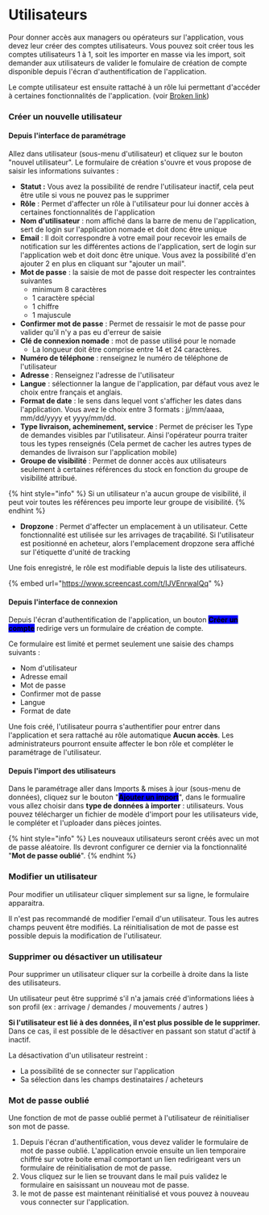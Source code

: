 # Utilisateurs

Pour donner accès aux managers ou opérateurs sur l'application, vous devez leur créer des comptes utilisateurs. Vous pouvez soit créer tous les comptes utilisateurs 1 à 1, soit les importer en masse via les import, soit demander aux utilisateurs de valider le fomulaire de création de compte disponible depuis l'écran d'authentification de l'application.

Le compte utilisateur est ensuite rattaché à un rôle lui permettant d'accéder à certaines fonctionnalités de l'application. (voir [Broken link](broken-reference "mention"))

### Créer un nouvelle utilisateur

#### Depuis l'interface de paramétrage

Allez dans utilisateur (sous-menu d'utilisateur) et cliquez sur le bouton "nouvel utilisateur". Le formulaire de création s'ouvre et vous propose de saisir les informations suivantes :

* **Statut :** Vous avez la possibilité de rendre l'utilisateur inactif, cela peut être utile si vous ne pouvez pas le supprimer
* **Rôle** : Permet d'affecter un rôle à l'utilisateur pour lui donner accès à certaines fonctionnalités de l'application
* **Nom d'utilisateur** : nom affiché dans la barre de menu de l'application, sert de login sur l'application nomade et doit donc être unique
* **Email** : Il doit correspondre à votre email pour recevoir les emails de notification sur les différentes actions de l'application, sert de login sur l'application web et doit donc être unique. Vous avez la possibilité d'en ajouter 2 en plus en cliquant sur "ajouter un mail".
* **Mot de passe** : la saisie de mot de passe doit respecter les contraintes suivantes
  * minimum 8 caractères
  * 1 caractère spécial
  * 1 chiffre
  * 1 majuscule
* **Confirmer mot de passe** : Permet de ressaisir le mot de passe pour valider qu'il n'y a pas eu d'erreur de saisie
* **Clé de connexion nomade** : mot de passe utilisé pour le nomade&#x20;
  * La longueur doit être comprise entre 14 et 24 caractères.
* **Numéro de téléphone** : renseignez le numéro de téléphone de l'utilisateur
* **Adresse** : Renseignez l'adresse de l'utilisateur
* **Langue** : sélectionner la langue de l'application, par défaut vous avez le choix entre français et anglais.
* **Format de date** : le sens dans lequel vont s'afficher les dates dans l'application. Vous avez le choix entre 3 formats : jj/mm/aaaa, mm/dd/yyyy et yyyy/mm/dd.
* **Type livraison, acheminement, service** : Permet de préciser les Type de demandes visibles par l'utilisateur. Ainsi l'opérateur pourra traiter tous les types renseignés (Cela permet de cacher les autres types de demandes de livraison sur l'application mobile)
* **Groupe de visibilité** : Permet de donner accès aux utilisateurs seulement à certaines références du stock en fonction du groupe de visibilité attribué.

{% hint style="info" %}
Si un utilisateur n'a aucun groupe de visibilité, il peut voir toutes les références peu importe leur groupe de visibilité.
{% endhint %}

* **Dropzone** : Permet d'affecter un emplacement à un utilisateur. Cette fonctionnalité est utilisée sur les arrivages de traçabilité. Si l'utilisateur est positionné en acheteur, alors l'emplacement dropzone sera affiché sur l'étiquette d'unité de tracking

Une fois enregistré, le rôle est modifiable depuis la liste des utilisateurs.

{% embed url="https://www.screencast.com/t/IJVEnrwaIQq" %}

#### Depuis l'interface de connexion

Depuis l'écran d'authentification de l'application, un bouton <mark style="background-color:blue;">**Créer un compte**</mark> redirige vers un formulaire de création de compte.

Ce formulaire est limité et permet seulement une saisie des champs suivants :

* Nom d'utilisateur
* Adresse email
* Mot de passe
* Confirmer mot de passe
* Langue
* Format de date

Une fois créé, l'utilisateur pourra s'authentifier pour entrer dans l'application et sera rattaché au rôle automatique **Aucun accès**. Les administrateurs pourront ensuite affecter le bon rôle et compléter le paramétrage de l'utilisateur.

#### Depuis l'import des utilisateurs

Dans le paramétrage aller dans Imports & mises à jour (sous-menu de données), cliquez sur le bouton "<mark style="background-color:blue;">**Ajouter un import**</mark>", dans le formualire vous allez choisir dans **type de données à importer** : utilisateurs. Vous pouvez télécharger un fichier de modèle d'import pour les utilisateurs vide, le compléter et l'uploader dans pièces jointes.

{% hint style="info" %}
Les nouveaux utilisateurs seront créés avec un mot de passe aléatoire. Ils devront configurer ce dernier via la fonctionnalité "**Mot de passe oublié**".
{% endhint %}

### Modifier un utilisateur

Pour modifier un utilisateur cliquer simplement sur sa ligne, le formulaire apparaitra.

Il n'est pas recommandé de modifier l'email d'un utilisateur. Tous les autres champs peuvent être modifiés. La réinitialisation de mot de passe est possible depuis la modification de l'utilisateur.

### Supprimer ou désactiver un utilisateur <a href="#supprimer-ou-desactiver-un-utilisateur" id="supprimer-ou-desactiver-un-utilisateur"></a>

Pour supprimer un utilisateur cliquer sur la corbeille à droite dans la liste des utilisateurs.

Un utilisateur peut être supprimé s'il n'a jamais créé d'informations liées à son profil (ex : arrivage / demandes / mouvements / autres )

**Si l'utilisateur est lié à des données, il n'est plus possible de le supprimer.** Dans ce cas, il est possible de le désactiver en passant son statut d'actif à inactif.

La désactivation d'un utilisateur restreint :

* La possibilité de se connecter sur l'application
* Sa sélection dans les champs destinataires / acheteurs

### Mot de passe oublié

Une fonction de mot de passe oublié permet à l'utilisateur de réinitialiser son mot de passe.

1. Depuis l'écran d'authentification, vous devez valider le formulaire de mot de passe oublié. L'application envoie ensuite un lien temporaire chiffré sur votre boite email comportant un lien redirigeant vers un formulaire de réinitialisation de mot de passe.
2. Vous cliquez sur le lien se trouvant dans le mail puis validez le formulaire en saisissant un nouveau mot de passe.
3. le mot de passe est maintenant réinitialisé et vous pouvez à nouveau vous connecter sur l'application.
